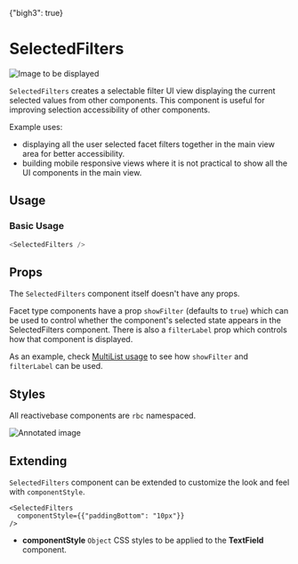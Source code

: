 {"bigh3": true}

# SelectedFilters

![Image to be displayed](https://i.imgur.com/DyW5jJ2.png)

`SelectedFilters` creates a selectable filter UI view displaying the current selected values from other components. This component is useful for improving selection accessibility of other components.

Example uses:
* displaying all the user selected facet filters together in the main view area for better accessibility.
* building mobile responsive views where it is not practical to show all the UI components in the main view.

## Usage

### Basic Usage

```js
<SelectedFilters />
```

## Props

The `SelectedFilters` component itself doesn't have any props.

Facet type components have a prop `showFilter` (defaults to `true`) which can be used to control whether the component's selected state appears in the SelectedFilters component. There is also a `filterLabel` prop which controls how that component is displayed.

As an example, check [MultiList usage](v1.0.0/components/MultiList.html#-multilist-usage) to see how `showFilter` and `filterLabel` can be used.

## Styles

All reactivebase components are `rbc` namespaced.

![Annotated image](https://i.imgur.com/DzFn900.png)

## Extending

`SelectedFilters` component can be extended to customize the look and feel with `componentStyle`.

```
<SelectedFilters
  componentStyle={{"paddingBottom": "10px"}}
/>
```

- **componentStyle** `Object`
    CSS styles to be applied to the **TextField** component.

